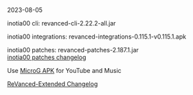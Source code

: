 2023-08-05
  
inotia00 cli: revanced-cli-2.22.2-all.jar  

inotia00 integrations: revanced-integrations-0.115.1-v0.115.1.apk  

inotia00 patches: revanced-patches-2.187.1.jar  
[inotia00 patches changelog](https://github.com/inotia00/revanced-patches/releases/tag/v2.187.1)  

Use [MicroG APK](https://github.com/inotia00/VancedMicroG/releases/latest/download/microg.apk) for YouTube and Music

[ReVanced-Extended Changelog](https://github.com/Kingsmanvn-Official/ReVanced-Extended/blob/main/changelog.md)

